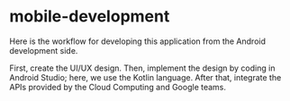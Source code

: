 # mobile-development

Here is the workflow for developing this application from the Android development side.

First, create the UI/UX design.
Then, implement the design by coding in Android Studio; here, we use the Kotlin language.
After that, integrate the APIs provided by the Cloud Computing and Google teams.
